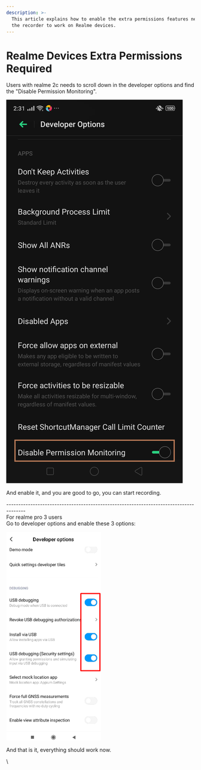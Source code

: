 ```yaml
---
description: >-
  This article explains how to enable the extra permissions features needed for
  the recorder to work on Realme devices.
---
```


# Realme Devices Extra Permissions Required

Users with realme 2c needs to scroll down in the developer options and find the "Disable Permission Monitoring".

![](<../../.gitbook/assets/image (534).png>)

And enable it, and you are good to go, you can start recording.

\--------------------------------------------------------------------------------------\
For realme pro 3 users\
Go to developer options and enable these 3 options:

![](<../../.gitbook/assets/image (490).png>)

And that is it, everything should work now.



\
